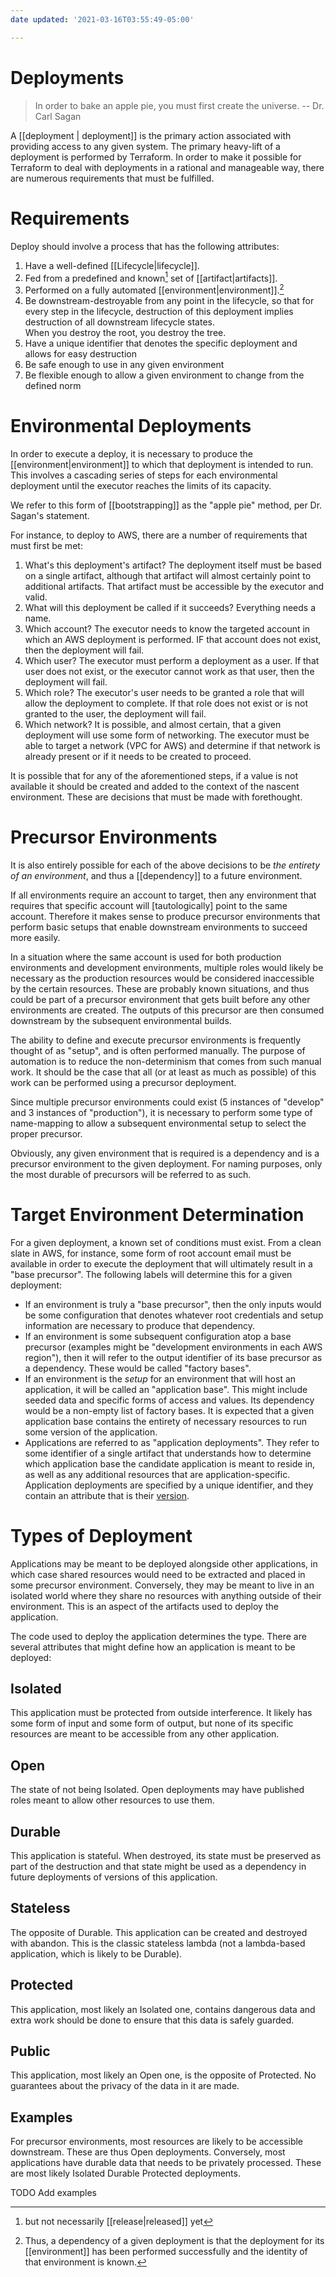 ```yaml
---
date updated: '2021-03-16T03:55:49-05:00'

---
```


# Deployments

> In order to bake an apple pie, you must first create the universe.  -- Dr. Carl Sagan

A [[deployment | deployment]] is the primary action associated with providing access to any given system.  The primary heavy-lift of a deployment is performed by Terraform.  In order to make it possible for Terraform to deal with deployments in a rational and manageable way, there are numerous requirements that must be fulfilled.

# Requirements

Deploy should involve a process that has the following attributes:

1. Have a well-defined [[Lifecycle|lifecycle]].
2. Fed from a predefined and known[^known] set of [[artifact|artifacts]].
3. Performed on a fully automated [[environment|environment]].[^env1]
4. Be downstream-destroyable from any point in the lifecycle, so that for every step in the lifecycle, destruction of this deployment implies destruction of all downstream lifecycle states.<br/>When you destroy the root, you destroy the tree.
5. Have a unique identifier that denotes the specific deployment and allows for easy destruction
6. Be safe enough to use in any given environment
7. Be flexible enough to allow a given environment to change from the defined norm

# Environmental Deployments

In order to execute a deploy, it is necessary to produce the [[environment|environment]] to which that deployment is intended to run.  This involves a cascading series of steps for each environmental deployment until the executor reaches the limits of its capacity.

We refer to this form of [[bootstrapping]] as the "apple pie" method, per Dr. Sagan's statement.

For instance, to deploy to AWS, there are a number of requirements that must first be met:

1. What's this deployment's artifact?  The deployment itself must be based on a single artifact, although that artifact will almost certainly point to additional artifacts.  That artifact must be accessible by the executor and valid.
2. What will this deployment be called if it succeeds?  Everything needs a name.
3. Which account?  The executor needs to know the targeted account in which an AWS deployment is performed.  IF that account does not exist, then the deployment will fail.
4. Which user? The executor must perform a deployment as a user.  If that user does not exist, or the executor cannot work as that user, then the deployment will fail.
5. Which role?  The executor's user needs to be granted a role that will allow the deployment to complete.  If that role does not exist or is not granted to the user, the deployment will fail.
6. Which network?  It is possible, and almost certain, that a given deployment will use some form of networking.  The executor must be able to target a network (VPC for AWS) and determine if that network is already present or if it needs to be created to proceed.

It is possible that for any of the aforementioned steps, if a value is not available it should be created and added to the context of the nascent environment.
These are decisions that must be made with forethought.

# Precursor Environments

It is also entirely possible for each of the above decisions to be _the entirety of an environment_, and thus a [[dependency]] to a future environment.

If all environments require an account to target, then any environment that requires that specific account will [tautologically] point to the same account.  Therefore it makes sense to produce precursor environments that perform basic setups that enable downstream environments to succeed more easily.

In a situation where the same account is used for both production environments and development environments, multiple roles would likely be necessary as the production resources would be considered inaccessible by the certain resources.  These are probably known situations, and thus could be part of a precursor environment that gets built before any other environments are created.  The outputs of this precursor are then consumed downstream by the subsequent environmental builds.

The ability to define and execute precursor environments is frequently thought of as "setup", and is often performed manually.  The purpose of automation is to reduce the non-determinism that comes from such manual work.  It should be the case that all (or at least as much as possible) of this work can be performed using a precursor deployment.

Since multiple precursor environments could exist (5 instances of "develop" and 3 instances of "production"), it is necessary to perform some type of name-mapping to allow a subsequent environmental setup to select the proper precursor.

Obviously, any given environment that is required is a dependency and is a precursor environment to the given deployment.  For naming purposes, only the most durable of precursors will be referred to as such.

# Target Environment Determination

For a given deployment, a known set of conditions must exist.  From a clean slate in AWS, for instance, some form of root account email must be available in order to execute the deployment that will ultimately result in a "base precursor".
The following labels will determine this for a given deployment:

- If an environment is truly a "base precursor", then the only inputs would be some configuration that denotes whatever root credentials and setup information are necessary to produce that dependency.
- If an environment is some subsequent configuration atop a base precursor (examples might be "development environments in each AWS region"), then it will refer to the output identifier of its base precursor as a dependency.  These would be called "factory bases".
- If an environment is the _setup_ for an environment that will host an application, it will be called an "application base".  This might include seeded data and specific forms of access and values.  Its dependency would be a non-empty list of factory bases.  It is expected that a given application base contains the entirety of necessary resources to run some version of the application.
- Applications are referred to as "application deployments".  They refer to some identifier of a single artifact that understands how to determine which application base the candidate application is meant to reside in, as well as any additional resources that are application-specific.<br/>Application deployments are specified by a unique identifier, and they contain an attribute that is their [version](definitions.md#version).

# Types of Deployment

Applications may be meant to be deployed alongside other applications, in which case shared resources would need to be extracted and placed in some precursor environment.  Conversely, they may be meant to live in an isolated world where they share no resources with anything outside of their environment.  This is an aspect of the artifacts used to deploy the application.

The code used to deploy the application determines the type.  There are several attributes that might define how an application is meant to be deployed:

## Isolated

This application must be protected from outside interference.  It likely has some form of input and some form of output, but none of its specific resources are meant to be accessible from any other application.

## Open

The state of not being Isolated.  Open deployments may have published roles meant to allow other resources to use them.

## Durable

This application is stateful. When destroyed, its state must be preserved as part of the destruction and that state might be used as a dependency in future deployments of versions of this application.

## Stateless

The opposite of Durable.  This application can be created and destroyed with abandon.  This is the classic stateless lambda (not a lambda-based application, which is likely to be Durable).

## Protected

This application, most likely an Isolated one, contains dangerous data and extra work should be done to ensure that this data is safely guarded.

## Public

This application, most likely an Open one, is the opposite of Protected.  No guarantees about the privacy of the data in it are made.

## Examples

For precursor environments, most resources are likely to be accessible downstream.  These are thus Open deployments.  Conversely, most applications have durable data that needs to be privately processed.  These are most likely Isolated Durable Protected deployments.

TODO Add examples

[^known]: but not necessarily [[release|released]] yet
[^env1]:   Thus, a dependency of a given deployment is that the deployment for its [[environment]] has been performed successfully and the identity of that environment is known.